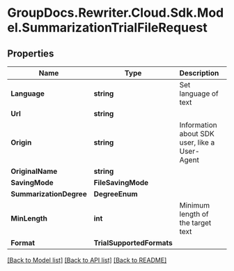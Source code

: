 # GroupDocs.Rewriter.Cloud.Sdk.Model.SummarizationTrialFileRequest

## Properties

Name | Type | Description | Notes
------------ | ------------- | ------------- | -------------
**Language** | **string** | Set language of text | 
**Url** | **string** |  | [optional] 
**Origin** | **string** | Information about SDK user, like a User-Agent | [optional] 
**OriginalName** | **string** |  | [optional] 
**SavingMode** | **FileSavingMode** |  | [optional] 
**SummarizationDegree** | **DegreeEnum** |  | [optional] 
**MinLength** | **int** | Minimum length of the target text | [optional] 
**Format** | **TrialSupportedFormats** |  | [optional] 

[[Back to Model list]](../README.md#documentation-for-models) [[Back to API list]](../README.md#documentation-for-api-endpoints) [[Back to README]](../README.md)

